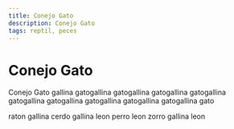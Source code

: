 ```yaml
---
title: Conejo Gato
description: Conejo Gato
tags: reptil, peces
---
```


# Conejo Gato

Conejo Gato gallina gatogallina gatogallina gatogallina gatogallina gatogallina gatogallina gatogallina gatogallina gatogallina gato

raton gallina cerdo gallina leon perro leon zorro gallina leon